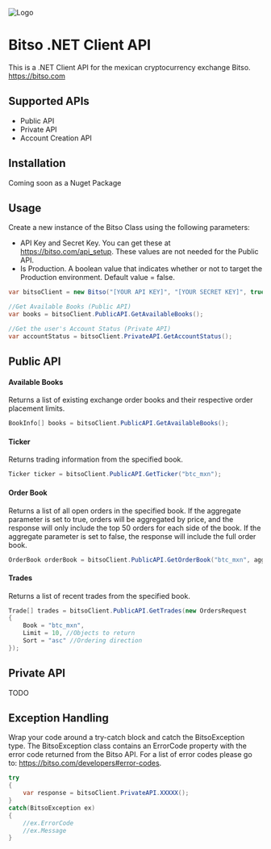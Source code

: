 ![Logo](https://raw.githubusercontent.com/raulbojalil/bitso-dotnet/master/logo.png "Logo")

# Bitso .NET Client API

This is a .NET Client API for the mexican cryptocurrency exchange Bitso. https://bitso.com

## Supported APIs

* Public API
* Private API
* Account Creation API

## Installation

Coming soon as a Nuget Package

## Usage

Create a new instance of the Bitso Class using the following parameters:
* API Key and Secret Key. You can get these at https://bitso.com/api_setup. These values are not needed for the Public API.
* Is Production. A boolean value that indicates whether or not to target the Production environment. Default value = false.

```C# 
var bitsoClient = new Bitso("[YOUR API KEY]", "[YOUR SECRET KEY]", true);

//Get Available Books (Public API)
var books = bitsoClient.PublicAPI.GetAvailableBooks();

//Get the user's Account Status (Private API)
var accountStatus = bitsoClient.PrivateAPI.GetAccountStatus();
```

## Public API

#### Available Books

Returns a list of existing exchange order books and their respective order placement limits.

```C# 
BookInfo[] books = bitsoClient.PublicAPI.GetAvailableBooks();
```

#### Ticker

Returns trading information from the specified book.

```C# 
Ticker ticker = bitsoClient.PublicAPI.GetTicker("btc_mxn");
```

#### Order Book

Returns a list of all open orders in the specified book. If the aggregate parameter is set to true, orders will be aggregated by price, and the response will only include the top 50 orders for each side of the book. If the aggregate parameter is set to false, the response will include the full order book.

```C# 
OrderBook orderBook = bitsoClient.PublicAPI.GetOrderBook("btc_mxn", aggregate: true);
```

#### Trades

Returns a list of recent trades from the specified book.

```C# 
Trade[] trades = bitsoClient.PublicAPI.GetTrades(new OrdersRequest
{
	Book = "btc_mxn",
	Limit = 10, //Objects to return
	Sort = "asc" //Ordering direction 
});
```

## Private API

TODO

## Exception Handling

Wrap your code around a try-catch block and catch the BitsoException type. The BitsoException class contains an ErrorCode property with the error code returned from the Bitso API. For a list of error codes please go to: https://bitso.com/developers#error-codes.

```C# 
try
{
	var response = bitsoClient.PrivateAPI.XXXXX();
}
catch(BitsoException ex)
{
	//ex.ErrorCode
	//ex.Message
}
```










